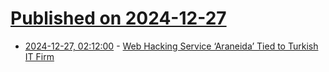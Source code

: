 # [Published on 2024-12-27](index.md)

* [2024-12-27, 02:12:00](https://soylentnews.org/article.pl?sid=24/12/26/1413242&from=rss) - [Web Hacking Service ‘Araneida’ Tied to Turkish IT Firm](https://soylentnews.org/article.pl?sid=24/12/26/1413242&from=rss)
